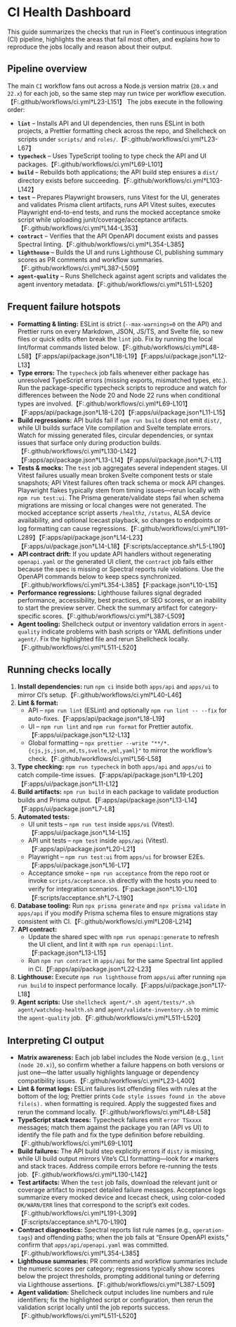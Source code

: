 # CI Health Dashboard

This guide summarizes the checks that run in Fleet's continuous integration (CI) pipeline, highlights the areas that fail most often, and explains how to reproduce the jobs locally and reason about their output.

## Pipeline overview

The main `CI` workflow fans out across a Node.js version matrix (`20.x` and `22.x`) for each job, so the same step may run twice per workflow execution.【F:.github/workflows/ci.yml†L23-L151】 The jobs execute in the following order:

- **`lint`** – Installs API and UI dependencies, then runs ESLint in both projects, a Prettier formatting check across the repo, and Shellcheck on scripts under `scripts/` and `roles/`.【F:.github/workflows/ci.yml†L23-L67】
- **`typecheck`** – Uses TypeScript tooling to type check the API and UI packages.【F:.github/workflows/ci.yml†L69-L101】
- **`build`** – Rebuilds both applications; the API build step ensures a `dist/` directory exists before succeeding.【F:.github/workflows/ci.yml†L103-L142】
- **`test`** – Prepares Playwright browsers, runs Vitest for the UI, generates and validates Prisma client artifacts, runs API Vitest suites, executes Playwright end-to-end tests, and runs the mocked acceptance smoke script while uploading junit/coverage/acceptance artifacts.【F:.github/workflows/ci.yml†L144-L353】
- **`contract`** – Verifies that the API OpenAPI document exists and passes Spectral linting.【F:.github/workflows/ci.yml†L354-L385】
- **`lighthouse`** – Builds the UI and runs Lighthouse CI, publishing summary scores as PR comments and workflow summaries.【F:.github/workflows/ci.yml†L387-L509】
- **`agent-quality`** – Runs Shellcheck against agent scripts and validates the agent inventory metadata.【F:.github/workflows/ci.yml†L511-L520】

## Frequent failure hotspots

- **Formatting & linting:** ESLint is strict (`--max-warnings=0` on the API) and Prettier runs on every Markdown, JSON, JS/TS, and Svelte file, so new files or quick edits often break the `lint` job. Fix by running the local lint/format commands listed below.【F:.github/workflows/ci.yml†L48-L58】【F:apps/api/package.json†L18-L19】【F:apps/ui/package.json†L12-L13】
- **Type errors:** The `typecheck` job fails whenever either package has unresolved TypeScript errors (missing exports, mismatched types, etc.). Run the package-specific typecheck scripts to reproduce and watch for differences between the Node 20 and Node 22 runs when conditional types are involved.【F:.github/workflows/ci.yml†L69-L101】【F:apps/api/package.json†L18-L20】【F:apps/ui/package.json†L11-L15】 
- **Build regressions:** API builds fail if `npm run build` does not emit `dist/`, while UI builds surface Vite compilation and Svelte template errors. Watch for missing generated files, circular dependencies, or syntax issues that surface only during production builds.【F:.github/workflows/ci.yml†L130-L142】【F:apps/api/package.json†L13-L14】【F:apps/ui/package.json†L7-L11】
- **Tests & mocks:** The `test` job aggregates several independent stages. UI Vitest failures usually mean broken Svelte component tests or stale snapshots; API Vitest failures often track schema or mock API changes. Playwright flakes typically stem from timing issues—rerun locally with `npm run test:ui`. The Prisma generate/validate steps fail when schema migrations are missing or local changes were not generated. The mocked acceptance script asserts `/healthz`, `/status`, ALSA device availability, and optional Icecast playback, so changes to endpoints or log formatting can cause regressions.【F:.github/workflows/ci.yml†L191-L289】【F:apps/api/package.json†L14-L23】【F:apps/ui/package.json†L14-L18】【F:scripts/acceptance.sh†L5-L190】
- **API contract drift:** If you update API handlers without regenerating `openapi.yaml` or the generated UI client, the `contract` job fails either because the spec is missing or Spectral reports rule violations. Use the OpenAPI commands below to keep specs synchronized.【F:.github/workflows/ci.yml†L354-L385】【F:package.json†L10-L15】
- **Performance regressions:** Lighthouse failures signal degraded performance, accessibility, best practices, or SEO scores, or an inability to start the preview server. Check the summary artifact for category-specific scores.【F:.github/workflows/ci.yml†L387-L509】
- **Agent tooling:** Shellcheck output or inventory validation errors in `agent-quality` indicate problems with bash scripts or YAML definitions under `agent/`. Fix the highlighted file and rerun Shellcheck locally.【F:.github/workflows/ci.yml†L511-L520】

## Running checks locally

1. **Install dependencies:** run `npm ci` inside both `apps/api` and `apps/ui` to mirror CI’s setup.【F:.github/workflows/ci.yml†L40-L46】 
2. **Lint & format:**
   - API – `npm run lint` (ESLint) and optionally `npm run lint -- --fix` for auto-fixes.【F:apps/api/package.json†L18-L19】
   - UI – `npm run lint` and `npm run format` for Prettier autofix.【F:apps/ui/package.json†L12-L13】
   - Global formatting – `npx prettier --write "**/*.{cjs,js,json,md,ts,svelte,yml,yaml}"` to mirror the workflow’s check.【F:.github/workflows/ci.yml†L56-L58】
3. **Type checking:** `npm run typecheck` in both `apps/api` and `apps/ui` to catch compile-time issues.【F:apps/api/package.json†L19-L20】【F:apps/ui/package.json†L11-L12】
4. **Build artifacts:** `npm run build` in each package to validate production builds and Prisma output.【F:apps/api/package.json†L13-L14】【F:apps/ui/package.json†L7-L8】
5. **Automated tests:**
   - UI unit tests – `npm run test` inside `apps/ui` (Vitest).【F:apps/ui/package.json†L14-L15】
   - API unit tests – `npm test` inside `apps/api` (Vitest).【F:apps/api/package.json†L20-L21】
   - Playwright – `npm run test:ui` from `apps/ui` for browser E2Es.【F:apps/ui/package.json†L16-L17】
   - Acceptance smoke – `npm run acceptance` from the repo root or invoke `scripts/acceptance.sh` directly with the hosts you need to verify for integration scenarios.【F:package.json†L10-L10】【F:scripts/acceptance.sh†L7-L190】
6. **Database tooling:** Run `npx prisma generate` and `npx prisma validate` in `apps/api` if you modify Prisma schema files to ensure migrations stay consistent with CI.【F:.github/workflows/ci.yml†L208-L214】
7. **API contract:**
   - Update the shared spec with `npm run openapi:generate` to refresh the UI client, and lint it with `npm run openapi:lint`.【F:package.json†L13-L15】
   - Run `npm run contract` in `apps/api` for the same Spectral lint applied in CI.【F:apps/api/package.json†L22-L23】
8. **Lighthouse:** Execute `npm run lighthouse` from `apps/ui` after running `npm run build` to inspect performance locally.【F:apps/ui/package.json†L17-L18】
9. **Agent scripts:** Use `shellcheck agent/*.sh agent/tests/*.sh agent/watchdog-health.sh` and `agent/validate-inventory.sh` to mimic the `agent-quality` job.【F:.github/workflows/ci.yml†L511-L520】

## Interpreting CI output

- **Matrix awareness:** Each job label includes the Node version (e.g., `lint (node 20.x)`), so confirm whether a failure happens on both versions or just one—the latter usually highlights language or dependency compatibility issues.【F:.github/workflows/ci.yml†L23-L400】
- **Lint & format logs:** ESLint failures list offending files with rules at the bottom of the log; Prettier prints `Code style issues found in the above file(s).` when formatting is required. Apply the suggested fixes and rerun the command locally.【F:.github/workflows/ci.yml†L48-L58】
- **TypeScript stack traces:** Typecheck failures emit `error TSxxxx` messages; match them against the package you ran (API vs UI) to identify the file path and fix the type definition before rebuilding.【F:.github/workflows/ci.yml†L69-L101】
- **Build failures:** The API build step explicitly errors if `dist/` is missing, while UI build output mirrors Vite’s CLI formatting—look for `✘` markers and stack traces. Address compile errors before re-running the tests job.【F:.github/workflows/ci.yml†L130-L142】
- **Test artifacts:** When the `test` job fails, download the relevant junit or coverage artifact to inspect detailed failure messages. Acceptance logs summarize every mocked device and Icecast check, using color-coded `OK/WARN/ERR` lines that correspond to the script’s exit codes.【F:.github/workflows/ci.yml†L191-L309】【F:scripts/acceptance.sh†L70-L190】
- **Contract diagnostics:** Spectral reports list rule names (e.g., `operation-tags`) and offending paths; when the job fails at “Ensure OpenAPI exists,” confirm that `apps/api/openapi.yaml` was committed.【F:.github/workflows/ci.yml†L354-L385】
- **Lighthouse summaries:** PR comments and workflow summaries include the numeric scores per category; regressions typically show scores below the project thresholds, prompting additional tuning or deferring via Lighthouse assertions.【F:.github/workflows/ci.yml†L387-L509】
- **Agent validation:** Shellcheck output includes line numbers and rule identifiers; fix the highlighted script or configuration, then rerun the validation script locally until the job reports success.【F:.github/workflows/ci.yml†L511-L520】
